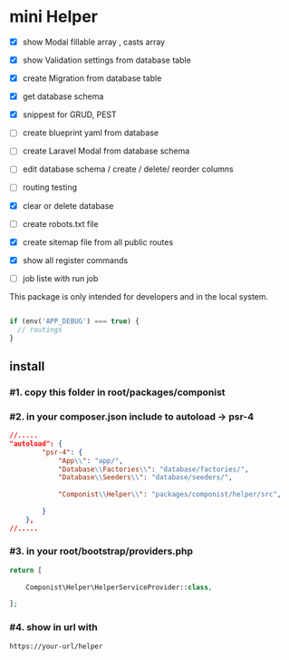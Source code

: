 # mini Helper

- [x] show Modal  fillable array , casts array
- [x] show Validation settings from database  table
- [x] create Migration from database table
- [x] get database schema
- [x] snippest for GRUD, PEST
- [ ] create blueprint yaml from database
- [ ] create Laravel Modal from database schema
- [ ] edit database schema / create / delete/ reorder columns
- [ ] routing testing
- [x] clear or delete database
- [ ] create robots.txt file
- [x] create sitemap file from all public routes
- [x] show all register commands
- [ ] job liste with run job



This package is only intended for developers and in the local system.

```php

if (env('APP_DEBUG') === true) {
  // routings
}
  ```


## install
### #1. copy this folder in root/packages/componist


### #2. in your composer.json include to autoload -> psr-4

```json
//.....
"autoload": {
        "psr-4": {
            "App\\": "app/",
            "Database\\Factories\\": "database/factories/",
            "Database\\Seeders\\": "database/seeders/",
           
            "Componist\\Helper\\": "packages/componist/helper/src",
           
        }
    },
//.....
```


### #3. in your root/bootstrap/providers.php

```php
return [
    
    Componist\Helper\HelperServiceProvider::class,
   
];

```


### #4. show in url with 

```
https://your-url/helper
```